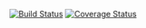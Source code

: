 [![Build Status](https://travis-ci.org/KristianLauttamus/ohtu-viikko1-2016.svg?branch=master)](https://travis-ci.org/KristianLauttamus/ohtu-viikko1-2016) [![Coverage Status](https://coveralls.io/repos/github/KristianLauttamus/ohtu-viikko1-2016/badge.svg?branch=master)](https://coveralls.io/github/KristianLauttamus/ohtu-viikko1-2016?branch=master)